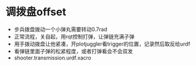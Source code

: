 # 调拨盘offset

- 步兵拨盘拨动一个小弹丸需要转动0.7rad
- 正常流程，关自起，用rqt控制打弹，让弹链充满子弹
- 用手拨动拨盘让他紧凑，开plotjuggler看trigger的位置，记录然后取反给urdf
- 看弹链里面子弹的松紧程度，或者打弹看会不会双发
- shooter.transmission.urdf.xacro